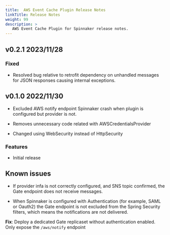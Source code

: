 ```yaml
---
title:  AWS Event Cache Plugin Release Notes
linkTitle: Release Notes
weight: 99
description: >
   AWS Event Cache Plugin for Spinnaker release notes.
---
```


## v0.2.1 2023/11/28

### Fixed

- Resolved bug relative to retrofit dependency on unhandled messages for JSON responses causing internal exceptions.

## v0.1.0 2022/11/30

- Excluded AWS notify endpoint Spinnaker crash when plugin is configured but provider is not.

- Removes unnecessary code related with AWSCredentialsProvider

- Changed using WebSecurity instead of HttpSecurity

### Features

- Initial release

## Known issues

- If provider infa is not correctly configured, and SNS topic confirmed, the Gate endpoint does not receive messages.

- When Spinnaker is configured with Authentication (for example, SAML or Oauth2) the Gate endpoint is not excluded from the Spring Security filters, which means the notifications are not delivered.

**Fix**: Deploy a dedicated Gate replicaset without authentication enabled. Only expose the `/aws/notify` endpoint


